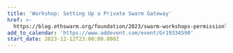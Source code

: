 ```yaml
---
title: 'Workshop: Setting Up a Private Swarm Gateway'
href: >-
  https://blog.ethswarm.org/foundation/2023/swarm-workshops-permissionless-publishing/
add_to_calendar: 'https://www.addevent.com/event/Gr19334590'
start_date: 2023-12-12T23:00:00.000Z
---
```


